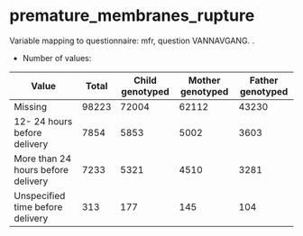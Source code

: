 # premature_membranes_rupture
Variable mapping to questionnaire: mfr, question VANNAVGANG.
.
- Number of values:

| Value | Total | Child genotyped | Mother genotyped | Father genotyped |
| ----- | ----- | --------------- | ---------------- | ---------------- |
| Missing | 98223 | 72004 | 62112 | 43230 |
| 12- 24 hours before delivery | 7854 | 5853 | 5002 |3603 |
| More than 24 hours before delivery | 7233 | 5321 | 4510 |3281 |
| Unspecified time before delivery | 313 | 177 | 145 |104 |



